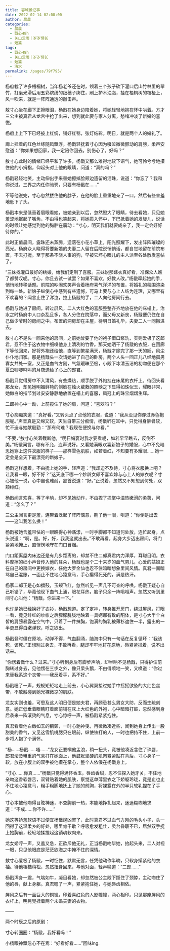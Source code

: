 ```yaml
---
title: 容城侯记事
date: 2022-02-14 02:00:00
author: 晨晨
categories: 
  - 晨晨
  - 戬心48h
  - 关山云雨｜岁岁情长
  - 短篇
tags: 
  - 戬心48h
  - 关山云雨｜岁岁情长
  - 短篇
  - 清水
permalink: /pages/79f795/
---
```


杨府栽了许多梧桐树，当年杨老爷还在时，领着三个孩子砍下灌口后山竹林里的翠竹，打磨光滑后用五彩缤纷的细穗子绑住，刷上护木油脂，挂在梧桐树的枝桠上，风一吹来，就是一阵阵通透的敲击声。

敖寸心坐在廊下正擦眼泪，杨戬在她身边陪着她，将她轻轻地抱在怀中哄着。方才三公主被真君从龙宫中抢了出来，想到就此要与家人分离，愁绪冲淡了新婚的喜悦。

杨府上上下下已经披上红绸，铺好红毯，张灯结彩。明日，就是两个人的婚礼了。<!-- more -->

廊上挂着的红色丝绦随风飘浮，杨戬轻抚着寸心因为啜泣微微颤动的肩膀，柔声安慰道：“你如果想回家，我一定陪你回去。别伤心了，好吗？”

敖寸心此时的情绪已经平和了许多，杨戬又那么难得地软下语气，她可怜兮兮地攥住他的小拇指，仰起头对上他的眼睛，问道：“真的吗？”

杨戬轻轻地笑，主动伸出手来替她擦掉脸颊边遗留的泪珠，说道：“你忘了？我和你说过，三界之内任你驰骋，只要有杨戬在……”

不等他说完，寸心忽然搂住他的脖子，在他的脸上重重地亲了一口，然后有些害羞地低下了头。

杨戬本来是低垂着眉眼看她，被她亲到以后，忽然瞪大了眼睛，待去看她，只见她羞涩地抿起了嘴角，不由得也笑起来，将她揽入怀中，下巴抵着她的发旋儿，说话的时候让她感觉到他的胸腔在震动：“寸心，明天我们就要成亲了，我一定会好好待你的。”

此时正值晨间，露珠还未蒸腾，遗落在小花小草上，阳光照耀下，发出阵阵璀璨的亮光。杨府众人晓得将要新婚的夫妻二人留在后院说悄悄话，都自觉地留在前院布置，不去打搅。至于那条不晓人事的狗，早被它坏心眼儿的主人派至各处散发喜帖了。

“三妹找灌口最好的绣娘，给我们定制了喜服。三妹说那嫁衣真好看，准保众人瞧了都赞叹呢。寸心，你且去试一试罢？如果不喜欢，好教人改。”杨戬牵起她的手，悄悄地转移话题。前院的吵闹欢笑声合着杨府喜气洋洋的布置，将婚礼的氛围渲染到每一处。新娘子纵使心中感到有些遗憾，可马上要与心上人结为连理，又哪里有不欢喜的？闻言止住了涕泣，拉上杨戬的手，二人向他房间行去。

杨戬与她进了房间，转过屏风，二人大红色的喜服整整齐齐地放在他的床榻上。治水之时杨府中人口杂乱且多，各人分住在院落中，而父母又新丧，杨戬便仍住在自己做少爷时的房间之中。布置的洞房却在主屋，待明日婚礼毕，夫妻二人一同搬进去。

敖寸心不是头一回来他的房间，之前她曾要了他的袍子借口浆洗，实则爱极了这郎君，忍不住于这衣物中细嗅他身上清冽的竹香。那天她晒干了杨戬的衣服，在回廊下等他回来，好将外袍还给他，直等到繁星满天，杨戬才除完了那一天的妖，风尘仆仆地归家。那是杨戬头一次请她进了自己的卧房，两个人头一回正儿八经地孤男寡女共处一室，又正是血气方刚，气氛暧昧至极，小殿下冰清玉洁的初吻便在那个夏虫唧唧鸣叫的月夜送给了心上的郎君。

杨戬只觉得房中不入清风，有些燥热，顺手脱了外袍挂在床尾的衣杆上。待回头看那龙女，却见她明媚鲜艳的侧脸在烛火葳蕤的照映之下显得如珠似玉，耀眼非常，她嫩白的指节划过安安静静地放置在榻上的喜服，凤冠上的珠宝熠熠生辉。

二郎神心中一动，上前揽住了她的肩，问道：“喜欢吗？”

寸心痴痴笑道：“真好看。”又转头点了点他的衣服，说道：“我从没见你穿过赤色袍服呢。”声音真是又绵又软，天生自带三分痴情，杨戬听在耳中，只觉得身酥骨软，忙不迭与她献殷勤：“那有何难？我现在便换与你看。”

“不要，”敖寸心笑着截断他，“明日婚宴时我才要看呢，如若早早瞧去，反倒不美。”杨戬闻言，哪有不允，连声说好。又看她满眼欢喜新娘子的婚服，心中不免暗思她穿上这件衣服的样子——那样雪色肌肤，如若着红，不知要有多耀眼……她一定会是全天下最漂亮的新娘子。

杨戬这样想着，不由抚上她的手，轻声道：“我却迫不及待，寸心将衣服换上吧？让我看一眼，好不好？”这天底下哪一个妙龄女郎不喜欢嫁与心上人的嫁衣呢？寸心被他一说，心中自也难耐，颔首说道：“好。”正说着，忽然又不知想到何处，双颊绯红。

杨戬闻言欢喜，等了半晌，却不见她动作，不由捏了捏掌中温热嫩滑的柔荑，问道：“怎么了？”

三公主闻言更是羞，连带着泛起了阵阵恼意，剜了他一眼，嗔道：“你倒是出去——这叫我怎么换！”

杨戬被她含羞带怯的一眼瞧得心神荡漾，一时手脚都不知道何处放，连忙起身，点头说道：“啊，是。好，好，我我这就出去。”不敢再看，起身大步迈出房间，将门紧紧地掩上，直愣愣地守在门口冒烟。

门口距离屋内床边还是有几步距离的，却禁不住二郎真君内力浑厚，耳聪目明。衣料摩擦的细小声音传入他的耳朵，杨戬也是个二十来岁的血气男儿，心爱的姑娘正在自己的房间中更换嫁衣，任他大罗金仙也忍不住暗暗想象里间风情。真君一面暗骂自己混账，一面止不住地心猿意马，手心攥得死死的，满是热汗。

杨家二郎正是心如擂鼓，玉颊飞红，忽然听见一声几不可查的呼唤。杨戬正疑心自己听错了，毕竟他现下血气上涌，眼花耳热，脑子只余一阵嗡嗡声。忽然又听到里间寸心叫他：“杨戬，你进来一下。”

也许是她已经换好了衣衫，杨戬想道。定了定神，转身推开房门，绕过屏风，打眼一看，竟见绯红的纱帐之后朦朦胧胧地映着一具婀娜有致的酮体，是寸心大半个白皙的肩膀暴露在空气中，只着了一件抹胸，饱满的胸乳被薄衫遮住一半，露出的一半更显得白嫩弹软，呼之欲出。

杨戬登时僵在原地，动弹不得，气血翻涌，脑海中只有一句话在反复循环：“我该死，该死。”正想别过身去，不敢再看，腿却牢牢地钉在原地，唇紧紧抿着，说不出话来。

“你愣着做什么？过来。”寸心听到身后有脚步声响，却半晌不见杨戬，只得护住前胸转过身去，见他愣在三步之外，像只呆头鹅，不由得喷地一笑，又唤道：“你过来替我系这个衣带——我反着手，系不好。”

杨戬嗯了一声，规规矩矩地走上前去，小心翼翼接过她手中摇摇欲坠的大红色丝带，不敢触碰到她光裸微凉的肌肤。

龙女实则也羞，可思及这人明日便是她夫君，再顾忌甚么男女大防，反而生疏刻意。她正低垂着眼睛盯着面前铺在床上大红色的外袍，心中暗暗打鼓，忽然感到身后袭来一阵滚烫的气息，寸心惊呼一声，被杨戬紧紧抱住。

真君看着他白嫩如玉的鹅颈，一时心驰神曳，再微微凑近些，闻到她身上传出一股甜美的香气，又见这雪肌桃腮只在眼前，纵使铁打的人，一时也把持不住，上前一步将人抱了个满怀。

“杨……杨戬……唔……”龙女正要嗔他孟浪，稍一扭头，竟被他凑近含住了珠唇，郎君滚烫粗重的气息打在她面上，他鼓胀坚硬的肌肉紧紧贴在背后，寸心身子一软，放在小腹上的双手被他攥在掌心，整个人依偎在杨戬身上。

“寸心……你真……”杨戬只觉得满怀香玉，唇齿香甜，忍不住探入她牙关，不住地亲吻这香软唇舌，双臂贴着她的肌肤，察觉这单薄里衣之下娇躯玲珑，竟是止也止不住地心猿意马，粗手粗脚地抚上了她的前胸，将裸露在外的半只软乳捏在了手心。

寸心本被他吻得目眩神迷，不查胸前一热，本能地挣扎起来，迷迷糊糊地求道：“不成……你不许……”

她这等娇羞软语不过便宜杨戬逞凶罢了，此时真君不过血气方刚的毛头小子，头一回得了这温柔乡的好处，哪里肯干歇？呼吸愈发粗壮，灵台昏聩不已，居然双手抚上她胸前，轻轻地揉捏起这销魂软肉来。

龙女娇哼一声，又羞又急，正欲斥他无礼，正当杨戬吻毕她，抬起头来，二人对视一眼，只见他眼底是茫茫欲海之中掩不住的深情。

敖寸心爱极了杨戬，一时怔住，默默无言，任凭他动作半晌，只软身攥紧他的衣袖。待他桎梏稍松，忽然扭身回来，与他对面，轻声唤道：“二郎……”

杨戬浑身一震，气喘如牛，凝目看她，却忽然被公主殿下揽住了颈脖，主动吻住了他的唇，献上身躯。真君嗯了一声，紧紧抱住她，与她唇齿相依。

屏风之后有一面巨大的铜镜，印着喜红色的人影幢幢，两心相印。只见那座屏风的衣杆上，明晃晃挂着两个未婚夫妻的衣物。

——

两个时辰之后的原剧：

寸心转圈圈：“杨戬，我好看吗！”

小杨眼神飘忽心不在焉：“好看好看……”回味ing.
